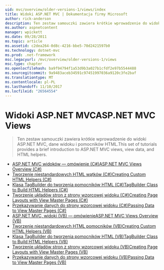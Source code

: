 ```yaml
---
uid: mvc/overview/older-versions-1/views/index
title: Widoki ASP.NET MVC | Dokumentacja firmy Microsoft
author: rick-anderson
description: Ten zestaw samouczki zawiera krótkie wprowadzenie do widoki ASP.NET MVC, dane widoku i pomocników HTML.
ms.author: aspnetcontent
manager: wpickett
ms.date: 09/28/2011
ms.topic: article
ms.assetid: c2dea264-0d8c-4216-bbe5-70d2421597b0
ms.technology: dotnet-mvc
ms.prod: .net-framework
msc.legacyurl: /mvc/overview/older-versions-1/views
msc.type: chapter
ms.openlocfilehash: ba9f94794f1a53d9b3a027b1cfdf2e97b5544488
ms.sourcegitcommit: 9a9483aceb34591c97451997036a9120c3fe2baf
ms.translationtype: MT
ms.contentlocale: pl-PL
ms.lasthandoff: 11/10/2017
ms.locfileid: "26564554"
---
```

<a name="aspnet-mvc-views"></a><span data-ttu-id="c8a4a-103">Widoki ASP.NET MVC</span><span class="sxs-lookup"><span data-stu-id="c8a4a-103">ASP.NET MVC Views</span></span>
====================
> <span data-ttu-id="c8a4a-104">Ten zestaw samouczki zawiera krótkie wprowadzenie do widoki ASP.NET MVC, dane widoku i pomocników HTML.</span><span class="sxs-lookup"><span data-stu-id="c8a4a-104">This set of tutorials provides a brief introduction to ASP.NET MVC views, view data, and HTML helpers.</span></span>


- [<span data-ttu-id="c8a4a-105">ASP.NET MVC widoków — omówienie (C#)</span><span class="sxs-lookup"><span data-stu-id="c8a4a-105">ASP.NET MVC Views Overview (C#)</span></span>](asp-net-mvc-views-overview-cs.md)
- [<span data-ttu-id="c8a4a-106">Tworzenie niestandardowych HTML wątków (C#)</span><span class="sxs-lookup"><span data-stu-id="c8a4a-106">Creating Custom HTML Helpers (C#)</span></span>](creating-custom-html-helpers-cs.md)
- [<span data-ttu-id="c8a4a-107">Klasa TagBuilder do tworzenia pomocników HTML (C#)</span><span class="sxs-lookup"><span data-stu-id="c8a4a-107">TagBuilder Class to Build HTML Helpers (C#)</span></span>](using-the-tagbuilder-class-to-build-html-helpers-cs.md)
- [<span data-ttu-id="c8a4a-108">Tworzenie układów stron z strony wzorcowej widoku (C#)</span><span class="sxs-lookup"><span data-stu-id="c8a4a-108">Creating Page Layouts with View Master Pages (C#)</span></span>](creating-page-layouts-with-view-master-pages-cs.md)
- [<span data-ttu-id="c8a4a-109">Przekazywanie danych do strony wzorcowej widoku (C#)</span><span class="sxs-lookup"><span data-stu-id="c8a4a-109">Passing Data to View Master Pages (C#)</span></span>](passing-data-to-view-master-pages-cs.md)
- [<span data-ttu-id="c8a4a-110">ASP.NET MVC, widoki (VB) — omówienie</span><span class="sxs-lookup"><span data-stu-id="c8a4a-110">ASP.NET MVC Views Overview (VB)</span></span>](asp-net-mvc-views-overview-vb.md)
- [<span data-ttu-id="c8a4a-111">Tworzenie niestandardowych HTML pomocników (VB)</span><span class="sxs-lookup"><span data-stu-id="c8a4a-111">Creating Custom HTML Helpers (VB)</span></span>](creating-custom-html-helpers-vb.md)
- [<span data-ttu-id="c8a4a-112">Klasa TagBuilder do tworzenia pomocników HTML (VB)</span><span class="sxs-lookup"><span data-stu-id="c8a4a-112">TagBuilder Class to Build HTML Helpers (VB)</span></span>](using-the-tagbuilder-class-to-build-html-helpers-vb.md)
- [<span data-ttu-id="c8a4a-113">Tworzenie układów stron z strony wzorcowej widoku (VB)</span><span class="sxs-lookup"><span data-stu-id="c8a4a-113">Creating Page Layouts with View Master Pages (VB)</span></span>](creating-page-layouts-with-view-master-pages-vb.md)
- [<span data-ttu-id="c8a4a-114">Przekazywanie danych do strony wzorcowej widoku (VB)</span><span class="sxs-lookup"><span data-stu-id="c8a4a-114">Passing Data to View Master Pages (VB)</span></span>](passing-data-to-view-master-pages-vb.md)
